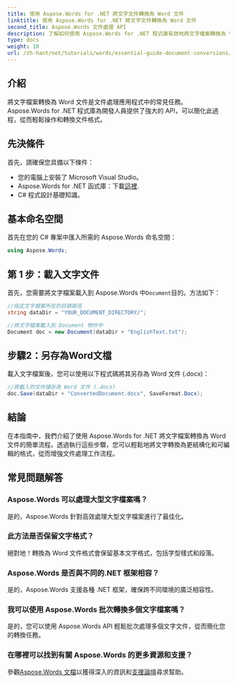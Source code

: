 ```yaml
---
title: 使用 Aspose.Words for .NET 將文字文件轉換為 Word 文件
linktitle: 使用 Aspose.Words for .NET 將文字文件轉換為 Word 文件
second_title: Aspose.Words 文件處理 API
description: 了解如何使用 Aspose.Words for .NET 程式庫有效地將文字檔案轉換為 Word 文件。本逐步指南涵蓋先決條件和程式碼範例。
type: docs
weight: 10
url: /zh-hant/net/tutorials/words/essential-guide-document-conversions/convert-text-files-to-word-documents/
---
```

## 介紹

將文字檔案轉換為 Word 文件是文件處理應用程式中的常見任務。 Aspose.Words for .NET 程式庫為開發人員提供了強大的 API，可以簡化此過程，從而輕鬆操作和轉換文件格式。

## 先決條件

首先，請確保您具備以下條件：
- 您的電腦上安裝了 Microsoft Visual Studio。
-  Aspose.Words for .NET 函式庫：下載[這裡](https://releases.aspose.com/words/net/).
- C# 程式設計基礎知識。

## 基本命名空間

首先在您的 C# 專案中匯入所需的 Aspose.Words 命名空間：

```csharp
using Aspose.Words;
```

## 第 1 步：載入文字文件

首先，您需要將文字檔案載入到 Aspose.Words 中`Document`目的。方法如下：

```csharp
//指定文字檔案所在的目錄路徑
string dataDir = "YOUR_DOCUMENT_DIRECTORY/";

//將文字檔案載入到 Document 物件中
Document doc = new Document(dataDir + "EnglishText.txt");
```

## 步驟2：另存為Word文檔

載入文字檔案後，您可以使用以下程式碼將其另存為 Word 文件 (.docx)：

```csharp
//將載入的文件儲存為 Word 文件 (.docx)
doc.Save(dataDir + "ConvertedDocument.docx", SaveFormat.Docx);
```

## 結論

在本指南中，我們介紹了使用 Aspose.Words for .NET 將文字檔案轉換為 Word 文件的簡單流程。透過執行這些步驟，您可以輕鬆地將文字轉換為更結構化和可編輯的格式，從而增強文件處理工作流程。

## 常見問題解答

### Aspose.Words 可以處理大型文字檔案嗎？
是的，Aspose.Words 針對高效處理大型文字檔案進行了最佳化。

### 此方法是否保留文字格式？
絕對地！轉換為 Word 文件格式會保留基本文字格式，包括字型樣式和段落。

### Aspose.Words 是否與不同的.NET 框架相容？
是的，Aspose.Words 支援各種 .NET 框架，確保跨不同環境的廣泛相容性。

### 我可以使用 Aspose.Words 批次轉換多個文字檔案嗎？
是的，您可以使用 Aspose.Words API 輕鬆批次處理多個文字文件，從而簡化您的轉換任務。

### 在哪裡可以找到有關 Aspose.Words 的更多資源和支援？
參觀[Aspose.Words 文檔](https://reference.aspose.com/words/net/)以獲得深入的資訊和[支援論壇](https://forum.aspose.com/c/words/8)尋求幫助。